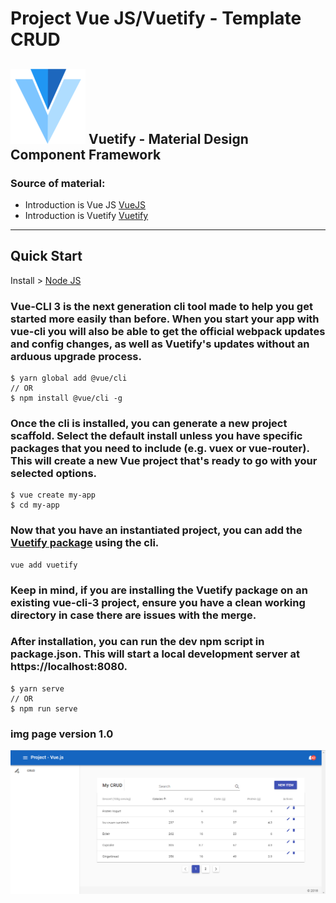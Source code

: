 # Project Vue JS/Vuetify - Template CRUD

## ![alt text](https://github.com/DIEGOPATRIOTA/vuetifyjs/blob/master/src/assets/logo.png "vuetifyjs") Vuetify - Material Design Component Framework



### Source of material: 

* Introduction is Vue JS [VueJS](https://vuejs.org/v2/guide/)
* Introduction is Vuetify [Vuetify](https://vuetifyjs.com/pt-BR/getting-started/quick-start)

---

## Quick Start

Install > [Node JS](https://nodejs.org/)

### Vue-CLI 3 is the next generation cli tool made to help you get started more easily than before. When you start your app with vue-cli you will also be able to get the official webpack updates and config changes, as well as Vuetify's updates without an arduous upgrade process.
```
$ yarn global add @vue/cli
// OR
$ npm install @vue/cli -g 	
```

### Once the cli is installed, you can generate a new project scaffold. Select the default install unless you have specific packages that you need to include (e.g. vuex or vue-router). This will create a new Vue project that's ready to go with your selected options.
```
$ vue create my-app
$ cd my-app
```

### Now that you have an instantiated project, you can add the [Vuetify package](https://github.com/vuetifyjs/vue-cli-plugin-vuetify) using the cli.
```
vue add vuetify
```

### Keep in mind, if you are installing the Vuetify package on an existing vue-cli-3 project, ensure you have a clean working directory in case there are issues with the merge.

### After installation, you can run the dev npm script in package.json. This will start a local development server at https://localhost:8080.

```
$ yarn serve
// OR
$ npm run serve
```

### img page version 1.0
![page vuejs](https://github.com/DIEGOPATRIOTA/vuetifyjs/blob/master/page-v1.png)